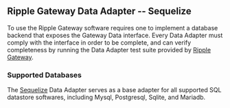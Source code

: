 ## Ripple Gateway Data Adapter -- Sequelize

To use the Ripple Gateway software requires one to implement a database
backend that exposes the Gateway Data interface. Every Data Adapter must
comply with the interface in order to be complete, and can verify
completeness by running the Data Adapter test suite provided by 
[Ripple Gateway](https://github.com/ripple/rippl-gateway).

### Supported Databases

The [Sequelize](http://sequelizejs.com/) Data Adapter serves as a base
adapter for all supported SQL datastore softwares, including Mysql,
Postgresql, Sqlite, and Mariadb.
